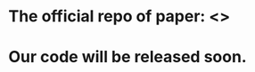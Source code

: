 # The official repo of paper: <<When Memory Becomes a Vulnerability: Towards Multi-turn Jailbreak Attacks against Text-to-Image Generation Systems>>

# Our code will be released soon.

